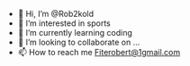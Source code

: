 - 👋 Hi, I’m @Rob2kold
- 👀 I’m interested in sports 
- 🌱 I’m currently learning coding 
- 💞️ I’m looking to collaborate on ...
- 📫 How to reach me Fiterobert@1gmail.com

<!---
Rob2kold/Rob2kold is a ✨ special ✨ repository because its `README.md` (this file) appears on your GitHub profile.
You can click the Preview link to take a look at your changes.
--->
